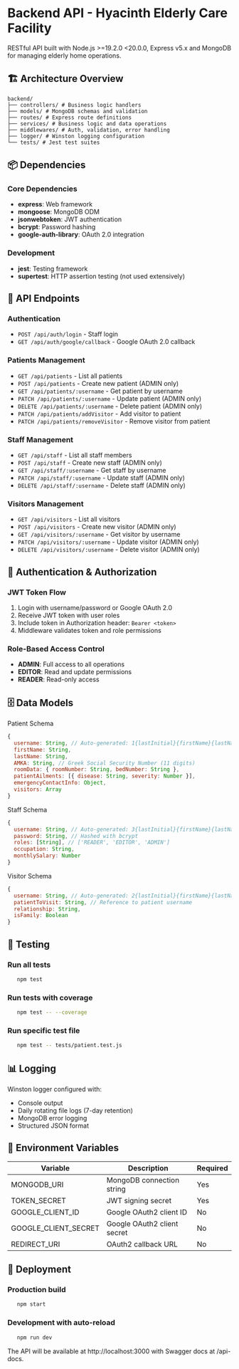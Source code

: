 # Backend API - Hyacinth Elderly Care Facility

RESTful API built with Node.js >=19.2.0 <20.0.0, Express v5.x and MongoDB for managing elderly home operations.


## 🏗️ Architecture Overview
```text
backend/
├── controllers/ # Business logic handlers
├── models/ # MongoDB schemas and validation
├── routes/ # Express route definitions
├── services/ # Business logic and data operations
├── middlewares/ # Auth, validation, error handling
├── logger/ # Winston logging configuration
└── tests/ # Jest test suites
```

## 📦 Dependencies

### Core Dependencies
- **express**: Web framework
- **mongoose**: MongoDB ODM
- **jsonwebtoken**: JWT authentication
- **bcrypt**: Password hashing
- **google-auth-library**: OAuth 2.0 integration

### Development
- **jest**: Testing framework
- **supertest**: HTTP assertion testing (not used extensively)


## 🔌 API Endpoints

### Authentication
- `POST /api/auth/login` - Staff login
- `GET /api/auth/google/callback` - Google OAuth 2.0 callback

### Patients Management
- `GET /api/patients` - List all patients
- `POST /api/patients` - Create new patient (ADMIN only)
- `GET /api/patients/:username` - Get patient by username
- `PATCH /api/patients/:username` - Update patient (ADMIN only)
- `DELETE /api/patients/:username` - Delete patient (ADMIN only)
- `PATCH /api/patients/addVisitor` - Add visitor to patient
- `PATCH /api/patients/removeVisitor` - Remove visitor from patient

### Staff Management
- `GET /api/staff` - List all staff members
- `POST /api/staff` - Create new staff (ADMIN only)
- `GET /api/staff/:username` - Get staff by username
- `PATCH /api/staff/:username` - Update staff (ADMIN only)
- `DELETE /api/staff/:username` - Delete staff (ADMIN only)

### Visitors Management
- `GET /api/visitors` - List all visitors
- `POST /api/visitors` - Create new visitor (ADMIN only)
- `GET /api/visitors/:username` - Get visitor by username
- `PATCH /api/visitors/:username` - Update visitor (ADMIN only)
- `DELETE /api/visitors/:username` - Delete visitor (ADMIN only)


## 🔐 Authentication & Authorization

### JWT Token Flow
1. Login with username/password or Google OAuth 2.0
2. Receive JWT token with user roles
3. Include token in Authorization header: `Bearer <token>`
4. Middleware validates token and role permissions

### Role-Based Access Control
- **ADMIN**: Full access to all operations
- **EDITOR**: Read and update permissions
- **READER**: Read-only access


## 🗄️ Data Models

Patient Schema
```javascript
{
  username: String, // Auto-generated: 1{lastInitial}{firstName}{lastNameLength}
  firstName: String,
  lastName: String,
  AMKA: String, // Greek Social Security Number (11 digits)
  roomData: { roomNumber: String, bedNumber: String },
  patientAilments: [{ disease: String, severity: Number }],
  emergencyContactInfo: Object,
  visitors: Array
}
```
Staff Schema
```javascript
{
  username: String, // Auto-generated: 3{lastInitial}{firstName}{lastNameLength}
  password: String, // Hashed with bcrypt
  roles: [String], // ['READER', 'EDITOR', 'ADMIN']
  occupation: String,
  monthlySalary: Number
}
```
Visitor Schema
```javascript
{
  username: String, // Auto-generated: 2{lastInitial}{firstName}{lastNameLength}
  patientToVisit: String, // Reference to patient username
  relationship: String,
  isFamily: Boolean
}
```


## 🧪 Testing

### Run all tests
```bash
   npm test
```

### Run tests with coverage
```bash
   npm test -- --coverage
```

### Run specific test file
```bash
   npm test -- tests/patient.test.js
```


## 📊 Logging

Winston logger configured with:
- Console output
- Daily rotating file logs (7-day retention)
- MongoDB error logging
- Structured JSON format


## 🔧 Environment Variables

| Variable              | Description                     | Required |
|-----------------------|---------------------------------|----------|
| MONGODB_URI           | MongoDB connection string       | Yes      |
| TOKEN_SECRET          | JWT signing secret              | Yes      |
| GOOGLE_CLIENT_ID      | Google OAuth2 client ID         | No       |
| GOOGLE_CLIENT_SECRET  | Google OAuth2 client secret     | No       |
| REDIRECT_URI          | OAuth2 callback URL             | No       |


## 🚀 Deployment

### Production build
```bash
   npm start
```

### Development with auto-reload
```bash
   npm run dev
```
   
The API will be available at http://localhost:3000 with Swagger docs at /api-docs.